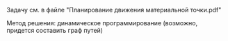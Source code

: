 Задачу см. в файле \"Планирование движения материальной точки.pdf\"

Метод решения: динамическое программирование (возможно, придется
составить граф путей)
